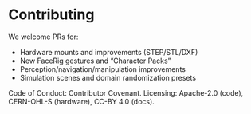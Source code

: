 
# Contributing

We welcome PRs for:
- Hardware mounts and improvements (STEP/STL/DXF)
- New FaceRig gestures and “Character Packs”
- Perception/navigation/manipulation improvements
- Simulation scenes and domain randomization presets

Code of Conduct: Contributor Covenant.
Licensing: Apache-2.0 (code), CERN-OHL-S (hardware), CC-BY 4.0 (docs).
